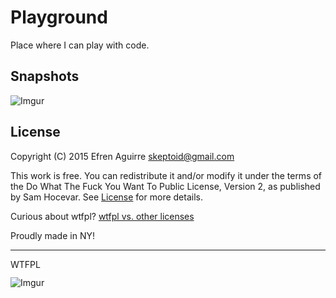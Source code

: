 # Playground

Place where I can play with code.

## Snapshots

![Imgur](http://i.imgur.com/1J3ynBi.png)

## License

Copyright (C) 2015 Efren Aguirre <skeptoid@gmail.com>

This work is free. You can redistribute it and/or modify it under the
terms of the Do What The Fuck You Want To Public License, Version 2,
as published by Sam Hocevar. See
[License](https://github.com/countxyz/playground/blob/master/LICENSE.txt)
for more details.

Curious about wtfpl?
[wtfpl vs. other licenses](http://www.wtfpl.net/wp-content/uploads/2012/12/wtfpl-strip.jpg)

Proudly made in NY!

___

<a href='http://www.wtfpl.net/'>
  <img
    src='http://www.wtfpl.net/wp-content/uploads/2012/12/wtfpl-badge-4.png'
    width='80'
    height='15'
    alt='WTFPL' />
</a>

![Imgur](http://i.imgur.com/S8XG5OKl.jpg)
